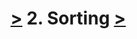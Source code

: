 [**>**](./lect1.md) 2. Sorting [**>**](./lect3.md)
==================================================




